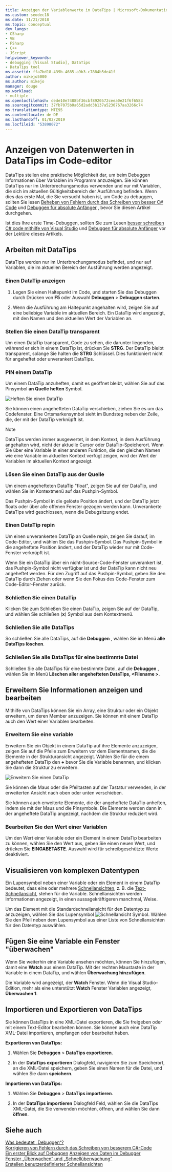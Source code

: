 ```yaml
---
title: Anzeigen der Variablenwerte in DataTips | Microsoft-Dokumentation
ms.custom: seodec18
ms.date: 11/21/2018
ms.topic: conceptual
dev_langs:
- CSharp
- VB
- FSharp
- C++
- JScript
helpviewer_keywords:
- debugging [Visual Studio], DataTips
- DataTips tool
ms.assetid: ffa7bd18-439b-4685-a9b3-c7884b5de41f
author: mikejo5000
ms.author: mikejo
manager: douge
ms.workload:
- multiple
ms.openlocfilehash: dede10e7488bf36cbf8920572ceea0e21f6f6583
ms.sourcegitcommit: 37fb7075b0a65d2add3b137a5230767aa3266c74
ms.translationtype: MTE95
ms.contentlocale: de-DE
ms.lasthandoff: 01/02/2019
ms.locfileid: "53898072"
---
```

# <a name="view-data-values-in-datatips-in-the-code-editor"></a>Anzeigen von Datenwerten in DataTips im Code-editor

DataTips stellen eine praktische Möglichkeit dar, um beim Debuggen Informationen über Variablen im Programm anzuzeigen. Sie können DataTips nur im Unterbrechungsmodus verwenden und nur mit Variablen, die sich im aktuellen Gültigkeitsbereich der Ausführung befinden. Wenn dies das erste Mal, die Sie versucht haben ist, um Code zu debuggen, sollten Sie lesen [Beheben von Fehlern durch das Schreiben von besser C# Code](../debugger/write-better-code-with-visual-studio.md) und [Debuggen für absolute Anfänger](../debugger/debugging-absolute-beginners.md) , bevor Sie diesen Artikel durchgehen.

Ist dies Ihre erste Time-Debuggen, sollten Sie zum Lesen [besser schreiben C# code mithilfe von Visual Studio](../debugger/write-better-code-with-visual-studio.md) und [Debuggen für absolute Anfänger](../debugger/debugging-absolute-beginners.md) vor der Lektüre dieses Artikels.
  
## <a name="work-with-datatips"></a>Arbeiten mit DataTips

DataTips werden nur im Unterbrechungsmodus befindet, und nur auf Variablen, die im aktuellen Bereich der Ausführung werden angezeigt.

### <a name="display-a-datatip"></a>Einen DataTip anzeigen  
  
1. Legen Sie einen Haltepunkt im Code, und starten Sie das Debuggen durch Drücken von **F5** oder Auswahl **Debuggen** > **Debuggen starten**.
  
1. Wenn die Ausführung am Haltepunkt angehalten wird, zeigen Sie auf eine beliebige Variable im aktuellen Bereich. Ein DataTip wird angezeigt, mit den Namen und den aktuellen Wert der Variablen an.

### <a name="make-a-datatip-transparent"></a>Stellen Sie einen DataTip transparent  

Um einen DataTip transparent, Code zu sehen, die darunter liegenden, während er sich in einem DataTip ist, drücken Sie **STRG**. Der DataTip bleibt transparent, solange Sie halten die **STRG** Schlüssel. Dies funktioniert nicht für angeheftet oder unverankert DataTips.  
### <a name="pin-a-datatip"></a>PIN einem DataTip

Um einem DataTip anzuheften, damit es geöffnet bleibt, wählen Sie auf das Pinsymbol **an Quelle heften** Symbol. 

![Heften Sie einen DataTip](../debugger/media/dbg-tips-data-tips-pinned.png "heften Sie einen DataTip")

Sie können einen angehefteten DataTip verschieben, ziehen Sie es um das Codefenster. Eine Ortsmarkensymbol sieht im Bundsteg neben der Zeile, die, der mit der DataTip verknüpft ist. 

>[!NOTE]
>DataTips werden immer ausgewertet, in dem Kontext, in dem Ausführung angehalten wird, nicht der aktuelle Cursor oder DataTip-Speicherort. Wenn Sie über eine Variable in einer anderen Funktion, die den gleichen Namen wie eine Variable im aktuellen Kontext verfügt zeigen, wird der Wert der Variablen im aktuellen Kontext angezeigt.
  
### <a name="unpin-a-datatip-from-source"></a>Lösen Sie einen DataTip aus der Quelle

Um einem angehefteten DataTip "float", zeigen Sie auf der DataTip, und wählen Sie im Kontextmenü auf das Pushpin-Symbol. 

Das Pushpin-Symbol in die gelöste Position ändert, und der DataTip jetzt floats oder über alle offenen Fenster gezogen werden kann. Unverankerte DataTips wird geschlossen, wenn die Debugsitzung endet.  
  
### <a name="repin-a-datatip"></a>Einen DataTip repin  
  
Um einen unverankerten DataTip an Quelle repin, zeigen Sie darauf, im Code-Editor, und wählen Sie das Pushpin-Symbol. Das Pushpin-Symbol in die angeheftete Position ändert, und der DataTip wieder nur mit Code-Fenster verknüpft ist. 

Wenn Sie ein DataTip über ein nicht-Source-Code-Fenster unverankert ist, das Pushpin-Symbol nicht verfügbar ist und der DataTip kann nicht neu angeheftet werden. Für den Zugriff auf das Pushpin-Symbol, geben Sie den DataTip durch Ziehen oder wenn Sie den Fokus des Code-Fenster zum Code-Editor-Fenster zurück. 
  
### <a name="close-a-datatip"></a>Schließen Sie einen DataTip  
  
Klicken Sie zum Schließen Sie einen DataTip, zeigen Sie auf der DataTip, und wählen Sie schließen (**x**) Symbol aus dem Kontextmenü.  
  
### <a name="close-all-datatips"></a>Schließen Sie alle DataTips  
  
So schließen Sie alle DataTips, auf die **Debuggen** , wählen Sie im Menü **alle DataTips löschen**.  
  
### <a name="close-all-datatips-for-a-specific-file"></a>Schließen Sie alle DataTips für eine bestimmte Datei  
  
Schließen Sie alle DataTips für eine bestimmte Datei, auf die **Debuggen** , wählen Sie im Menü **Löschen aller angehefteten DataTips, \<Filename >**.  
  
## <a name="expand-and-edit-information"></a>Erweitern Sie Informationen anzeigen und bearbeiten  
Mithilfe von DataTips können Sie ein Array, eine Struktur oder ein Objekt erweitern, um deren Member anzuzeigen. Sie können mit einem DataTip auch den Wert einer Variablen bearbeiten.  
  
### <a name="expand-a-variable"></a>Erweitern Sie eine variable

Erweitern Sie ein Objekt in einem DataTip auf ihre Elemente anzuzeigen, zeigen Sie auf die Pfeile zum Erweitern vor dem Elementnamen, die die Elemente in der Strukturansicht angezeigt. Wählen Sie für die einem angehefteten DataTip den **+** bevor Sie die Variable benennen, und klicken Sie dann die Struktur zu erweitern. 

![Erweitern Sie einen DataTip](../debugger/media/dbg-tour-data-tips.png "erweitern Sie einen DataTip")

Sie können die Maus oder die Pfeiltasten auf der Tastatur verwenden, in der erweiterten Ansicht nach oben oder unten verschieben. 

Sie können auch erweiterte Elemente, die der angeheftete DataTip anheften, indem sie mit der Maus und die Pinsymbole. Die Elemente werden dann in der angeheftete DataTip angezeigt, nachdem die Struktur reduziert wird. 

### <a name="edit-the-value-of-a-variable"></a>Bearbeiten Sie den Wert einer Variablen

Um den Wert einer Variable oder ein Element in einem DataTip bearbeiten zu können, wählen Sie den Wert aus, geben Sie einen neuen Wert, und drücken Sie **EINGABETASTE**. Auswahl wird für schreibgeschützte Werte deaktiviert.  

## <a name="visualize-complex-data-types"></a>Visualisieren von komplexen Datentypen  

Ein Lupensymbol neben einer Variable oder ein Element in einem DataTip bedeutet, dass eine oder mehrere [Schnellansichten](../debugger/create-custom-visualizers-of-data.md), z. B. die [Text-Schnellansicht](../debugger/string-visualizer-dialog-box.md), stehen für die Variable. Schnellansichten werden Informationen angezeigt, in einen aussagekräftigeren manchmal, Weise.
  
Um das Element mit die Standardschnellansicht für den Datentyp zu anzuzeigen, wählen Sie das Lupensymbol ![Schnellansicht Symbol](../debugger/media/dbg-tips-visualizer-icon.png "Schnellansicht Symbol"). Wählen Sie den Pfeil neben dem Lupensymbol aus einer Liste von Schnellansichten für den Datentyp auswählen.  

## <a name="add-a-variable-to-a-watch-window"></a>Fügen Sie eine Variable ein Fenster "überwachen"  

Wenn Sie weiterhin eine Variable ansehen möchten, können Sie hinzufügen, damit eine **Watch** aus einem DataTip. Mit der rechten Maustaste in der Variable in einem DataTip, und wählen **Überwachung hinzufügen**. 

Die Variable wird angezeigt, der **Watch** Fenster. Wenn die Visual Studio-Edition, mehr als eine unterstützt **Watch** Fenster Variablen angezeigt, **Überwachen 1**. 
  
## <a name="import-and-export-datatips"></a>Importieren und Exportieren von DataTips  

Sie können DataTips in eine XML-Datei exportieren, die Sie freigeben oder mit einem Text-Editor bearbeiten können. Sie können auch eine DataTip XML-Datei importieren, empfangen oder bearbeitet haben. 
  
**Exportieren von DataTips:** 
  
1. Wählen Sie **Debuggen** > **DataTips exportieren**.  
   
1. In der **DataTips exportieren** Dialogfeld, navigieren Sie zum Speicherort, an die XML-Datei speichern, geben Sie einen Namen für die Datei, und wählen Sie dann **speichern**.  
  
**Importieren von DataTips:** 
  
1. Wählen Sie **Debuggen** > **DataTips importieren**.  
   
1. In der **DataTips importieren** Dialogfeld Feld, wählen Sie die DataTips XML-Datei, die Sie verwenden möchten, öffnen, und wählen Sie dann **öffnen**.  

## <a name="see-also"></a>Siehe auch  
 [Was bedeutet „Debuggen“?](../debugger/what-is-debugging.md)  
 [Korrigieren von Fehlern durch das Schreiben von besserem C#-Code](../debugger/write-better-code-with-visual-studio.md)  
 [Ein erster Blick auf Debuggen](../debugger/debugger-feature-tour.md) [Anzeigen von Daten im Debugger](../debugger/viewing-data-in-the-debugger.md)   
 [Fenster „Überwachen“ und „Schnellüberwachung“](../debugger/watch-and-quickwatch-windows.md)   
 [Erstellen benutzerdefinierter Schnellansichten](../debugger/create-custom-visualizers-of-data.md)   
